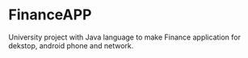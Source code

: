 # FinanceAPP
University project with Java language to make Finance application for dekstop, android phone and network. 
